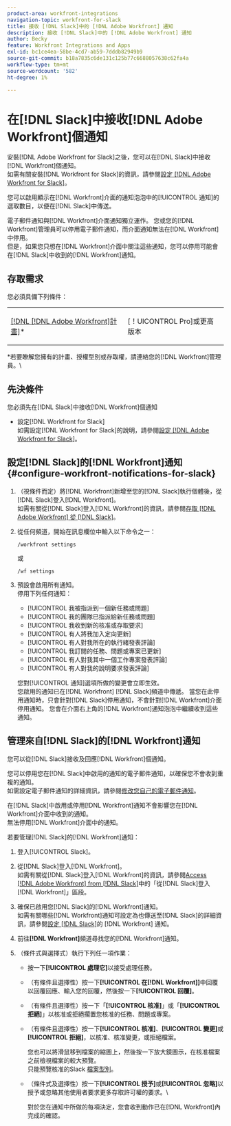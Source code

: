 ```yaml
---
product-area: workfront-integrations
navigation-topic: workfront-for-slack
title: 接收 [!DNL Slack]中的 [!DNL Adobe Workfront] 通知
description: 接收 [!DNL Slack]中的 [!DNL Adobe Workfront] 通知
author: Becky
feature: Workfront Integrations and Apps
exl-id: bc1ce4ea-58be-4cd7-ab59-7dddb82949b9
source-git-commit: b18a7835c6de131c125b77c6688057638c62fa4a
workflow-type: tm+mt
source-wordcount: '582'
ht-degree: 1%

---
```


# 在[!DNL Slack]中接收[!DNL Adobe Workfront]個通知

<!--
<p data-mc-conditions="QuicksilverOrClassic.Draft mode">(NOTE: Alina: *** Linked to Accessing Workfront from Slack.***Some of this information is duplicating in Accessing Workfront from Slack (also screen shots))</p>
-->

安裝[!DNL Adobe Workfront for Slack]之後，您可以在[!DNL Slack]中接收[!DNL Workfront]個通知。\
如需有關安裝[!DNL Workfront for Slack]的資訊，請參閱[設定 [!DNL Adobe Workfront for Slack]](../../workfront-integrations-and-apps/using-workfront-with-slack/configure-workfront-for-slack.md)。

您可以啟用顯示在[!DNL Workfront]介面的通知泡泡中的[!UICONTROL 通知]的選取數目，以便在[!DNL Slack]中傳送。

電子郵件通知與[!DNL Workfront]介面通知獨立運作。 您或您的[!DNL Workfront]管理員可以停用電子郵件通知，而介面通知無法在[!DNL Workfront]中停用。\
但是，如果您只想在[!DNL Workfront]介面中關注這些通知，您可以停用可能會在[!DNL Slack]中收到的[!DNL Workfront]通知。

## 存取需求

您必須具備下列條件：

<table style="table-layout:auto"> 
 <col> 
 </col> 
 <col> 
 </col> 
 <tbody> 
  <tr> 
   <td role="rowheader"><a href="https://business.adobe.com/products/workfront/pricing.html" target="_blank">[!DNL [!DNL Adobe Workfront]計畫]</a>*</td> 
   <td> <p>[！UICONTROL Pro]或更高版本</p> </td> 
  </tr> 
 </tbody> 
</table>

&#42;若要瞭解您擁有的計畫、授權型別或存取權，請連絡您的[!DNL Workfront]管理員。\

## 先決條件

您必須先在[!DNL Slack]中接收[!DNL Workfront]個通知

* 設定[!DNL Workfront for Slack]\
   如需設定[!DNL Workfront for Slack]的說明，請參閱[設定 [!DNL Adobe Workfront for Slack]](../../workfront-integrations-and-apps/using-workfront-with-slack/configure-workfront-for-slack.md)。

## 設定[!DNL Slack]的[!DNL Workfront]通知 {#configure-workfront-notifications-for-slack}

1. （視條件而定）將[!DNL Workfront]新增至您的[!DNL Slack]執行個體後，從[!DNL Slack]登入[!DNL Workfront]。\
   如需有關從[!DNL Slack]登入[!DNL Workfront]的資訊，請參閱[存取 [!DNL Adobe Workfront] 從 [!DNL Slack]](../../workfront-integrations-and-apps/using-workfront-with-slack/access-workfront-from-slack.md)。

1. 從任何頻道，開始在訊息欄位中輸入以下命令之一：

   `/workfront settings`

   或

   `/wf settings`

1. 預設會啟用所有通知。\
   停用下列任何通知：

   * [!UICONTROL 我被指派到一個新任務或問題]
   * [!UICONTROL 我的團隊已指派給新任務或問題]
   * [!UICONTROL 我收到新的核准或存取要求]
   * [!UICONTROL 有人將我加入定向更新]
   * [!UICONTROL 有人對我所在的執行緒發表評論]
   * [!UICONTROL 我訂閱的任務、問題或專案已更新]
   * [!UICONTROL 有人對我其中一個工作專案發表評論]
   * [!UICONTROL 有人對我的說明要求發表評論]

   您對[!UICONTROL 通知]選項所做的變更會立即生效。\
   您啟用的通知已在[!DNL Workfront] [!DNL Slack]頻道中傳遞。 當您在此停用通知時，只會針對[!DNL Slack]停用通知，不會針對[!DNL Workfront]介面停用通知。 您會在介面右上角的[!DNL Workfront]通知泡泡中繼續收到這些通知。

## 管理來自[!DNL Slack]的[!DNL Workfront]通知

您可以從[!DNL Slack]接收及回應[!DNL Workfront]個通知。

您可以停用您在[!DNL Slack]中啟用的通知的電子郵件通知，以確保您不會收到重複的通知。\
如需設定電子郵件通知的詳細資訊，請參閱[修改您自己的電子郵件通知](../../workfront-basics/using-notifications/activate-or-deactivate-your-own-event-notifications.md)。

在[!DNL Slack]中啟用或停用[!DNL Workfront]通知不會影響您在[!DNL Workfront]介面中收到的通知。\
無法停用[!DNL Workfront]介面中的通知。

若要管理[!DNL Slack]的[!DNL Workfront]通知：

1. 登入[!UICONTROL Slack]。
1. 從[!DNL Slack]登入[!DNL Workfront]。\
   如需有關從[!DNL Slack]登入[!DNL Workfront]的資訊，請參閱[Access [!DNL Adobe Workfront] from [!DNL Slack]](../../workfront-integrations-and-apps/using-workfront-with-slack/access-workfront-from-slack.md)中的「從[!DNL Slack]登入[!DNL Workfront]」區段。

1. 確保已啟用您[!DNL Slack]的[!DNL Workfront]通知。\
   如需有關哪些[!DNL Workfront]通知可設定為也傳送至[!DNL Slack]的詳細資訊，請參閱[設定 [!DNL Slack]](#configure-workfront-notifications-for-slack-configure-workfront-notifications-for-slack)的 [!DNL Workfront] 通知。

1. 前往&#x200B;**[!DNL Workfront]**&#x200B;頻道尋找您的[!DNL Workfront]通知。
1. （條件式與選擇式）執行下列任一項作業：

   * 按一下&#x200B;**[!UICONTROL 處理它]**&#x200B;以接受處理任務。

   * （有條件且選擇性）按一下&#x200B;**[!UICONTROL 在[!DNL Workfront]]**&#x200B;中回覆以回覆回應、輸入您的回覆，然後按一下&#x200B;**[!UICONTROL 回覆]**。

   * （有條件且選擇性）按一下「**[!UICONTROL 核准]**」或「**[!UICONTROL 拒絕]**」以核准或拒絕擱置您核准的任務、問題或專案。

   * （有條件且選擇性）按一下&#x200B;**[!UICONTROL 核准]**、**[!UICONTROL 變更]**&#x200B;或&#x200B;**[!UICONTROL 拒絕]**，以核准、核准變更，或拒絕檔案。

     您也可以將滑鼠移到檔案的縮圖上，然後按一下放大鏡圖示，在核准檔案之前檢視檔案的較大預覽。\
      只能預覽核准的Slack [檔案型別](https://api.slack.com/types/file)。

   * （條件式及選擇性）按一下&#x200B;**[!UICONTROL 授予]**&#x200B;或&#x200B;**[!UICONTROL 忽略]**&#x200B;以授予或忽略其他使用者要求更多存取許可權的要求。\

     對於您在通知中所做的每項決定，您會收到動作已在[!DNL Workfront]內完成的確認。
